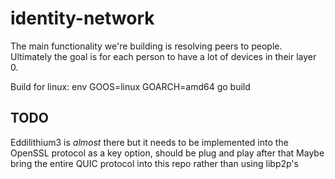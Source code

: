# identity-network

The main functionality we're building is resolving peers to people.
Ultimately the goal is for each person to have a lot of devices in their layer 0.

Build for linux:
env GOOS=linux GOARCH=amd64 go build

## TODO
Eddilithium3 is *almost* there but it needs to be implemented into the OpenSSL protocol as a key option, should be plug and play after that
    Maybe bring the entire QUIC protocol into this repo rather than using libp2p's

